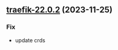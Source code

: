 

## [traefik-22.0.2](https://github.com/truecharts/charts/compare/traefik-22.0.1...traefik-22.0.2) (2023-11-25)

### Fix

- update crds
  
  